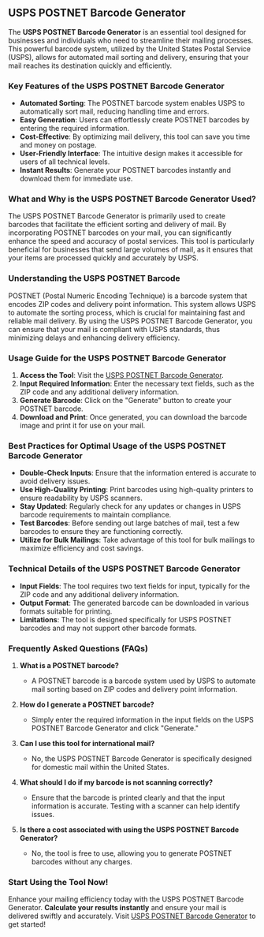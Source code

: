 ## USPS POSTNET Barcode Generator

The **USPS POSTNET Barcode Generator** is an essential tool designed for businesses and individuals who need to streamline their mailing processes. This powerful barcode system, utilized by the United States Postal Service (USPS), allows for automated mail sorting and delivery, ensuring that your mail reaches its destination quickly and efficiently.

### Key Features of the USPS POSTNET Barcode Generator

- **Automated Sorting**: The POSTNET barcode system enables USPS to automatically sort mail, reducing handling time and errors.
- **Easy Generation**: Users can effortlessly create POSTNET barcodes by entering the required information.
- **Cost-Effective**: By optimizing mail delivery, this tool can save you time and money on postage.
- **User-Friendly Interface**: The intuitive design makes it accessible for users of all technical levels.
- **Instant Results**: Generate your POSTNET barcodes instantly and download them for immediate use.

### What and Why is the USPS POSTNET Barcode Generator Used?

The USPS POSTNET Barcode Generator is primarily used to create barcodes that facilitate the efficient sorting and delivery of mail. By incorporating POSTNET barcodes on your mail, you can significantly enhance the speed and accuracy of postal services. This tool is particularly beneficial for businesses that send large volumes of mail, as it ensures that your items are processed quickly and accurately by USPS.

### Understanding the USPS POSTNET Barcode

POSTNET (Postal Numeric Encoding Technique) is a barcode system that encodes ZIP codes and delivery point information. This system allows USPS to automate the sorting process, which is crucial for maintaining fast and reliable mail delivery. By using the USPS POSTNET Barcode Generator, you can ensure that your mail is compliant with USPS standards, thus minimizing delays and enhancing delivery efficiency.

### Usage Guide for the USPS POSTNET Barcode Generator

1. **Access the Tool**: Visit the [USPS POSTNET Barcode Generator](https://www.inayam.co/barcode/postnet).
2. **Input Required Information**: Enter the necessary text fields, such as the ZIP code and any additional delivery information.
3. **Generate Barcode**: Click on the "Generate" button to create your POSTNET barcode.
4. **Download and Print**: Once generated, you can download the barcode image and print it for use on your mail.

### Best Practices for Optimal Usage of the USPS POSTNET Barcode Generator

- **Double-Check Inputs**: Ensure that the information entered is accurate to avoid delivery issues.
- **Use High-Quality Printing**: Print barcodes using high-quality printers to ensure readability by USPS scanners.
- **Stay Updated**: Regularly check for any updates or changes in USPS barcode requirements to maintain compliance.
- **Test Barcodes**: Before sending out large batches of mail, test a few barcodes to ensure they are functioning correctly.
- **Utilize for Bulk Mailings**: Take advantage of this tool for bulk mailings to maximize efficiency and cost savings.

### Technical Details of the USPS POSTNET Barcode Generator

- **Input Fields**: The tool requires two text fields for input, typically for the ZIP code and any additional delivery information.
- **Output Format**: The generated barcode can be downloaded in various formats suitable for printing.
- **Limitations**: The tool is designed specifically for USPS POSTNET barcodes and may not support other barcode formats.

### Frequently Asked Questions (FAQs)

1. **What is a POSTNET barcode?**
   - A POSTNET barcode is a barcode system used by USPS to automate mail sorting based on ZIP codes and delivery point information.

2. **How do I generate a POSTNET barcode?**
   - Simply enter the required information in the input fields on the USPS POSTNET Barcode Generator and click "Generate."

3. **Can I use this tool for international mail?**
   - No, the USPS POSTNET Barcode Generator is specifically designed for domestic mail within the United States.

4. **What should I do if my barcode is not scanning correctly?**
   - Ensure that the barcode is printed clearly and that the input information is accurate. Testing with a scanner can help identify issues.

5. **Is there a cost associated with using the USPS POSTNET Barcode Generator?**
   - No, the tool is free to use, allowing you to generate POSTNET barcodes without any charges.

### Start Using the Tool Now!

Enhance your mailing efficiency today with the USPS POSTNET Barcode Generator. **Calculate your results instantly** and ensure your mail is delivered swiftly and accurately. Visit [USPS POSTNET Barcode Generator](https://www.inayam.co/barcode/postnet) to get started!